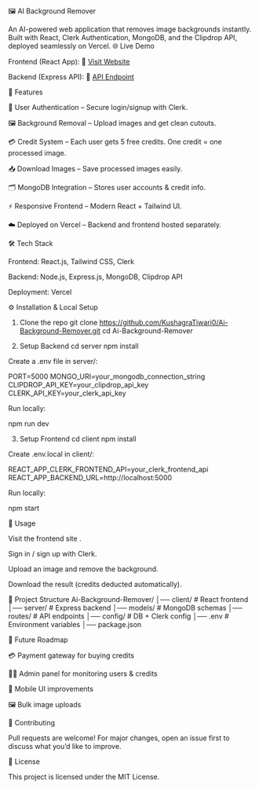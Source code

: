 🖼️ AI Background Remover

An AI-powered web application that removes image backgrounds instantly.
Built with React, Clerk Authentication, MongoDB, and the Clipdrop API, deployed seamlessly on Vercel.
🌐 Live Demo

Frontend (React App): 🔗 [Visit Website]([url](https://ai-background-remover-vzbe.vercel.app/))

Backend (Express API): 🔗 [API Endpoint]([url](https://ai-background-remover-mu.vercel.app/))

🚀 Features

🔑 User Authentication – Secure login/signup with Clerk.

🖼️ Background Removal – Upload images and get clean cutouts.

💳 Credit System – Each user gets 5 free credits. One credit = one processed image.

📥 Download Images – Save processed images easily.

🗂️ MongoDB Integration – Stores user accounts & credit info.

⚡ Responsive Frontend – Modern React + Tailwind UI.

☁️ Deployed on Vercel – Backend and frontend hosted separately.

🛠️ Tech Stack

Frontend: React.js, Tailwind CSS, Clerk

Backend: Node.js, Express.js, MongoDB, Clipdrop API

Deployment: Vercel

⚙️ Installation & Local Setup
1. Clone the repo
git clone https://github.com/KushagraTiwari0/Ai-Background-Remover.git
cd Ai-Background-Remover

2. Setup Backend
cd server
npm install


Create a .env file in server/:

PORT=5000
MONGO_URI=your_mongodb_connection_string
CLIPDROP_API_KEY=your_clipdrop_api_key
CLERK_API_KEY=your_clerk_api_key


Run locally:

npm run dev

3. Setup Frontend
cd client
npm install


Create .env.local in client/:

REACT_APP_CLERK_FRONTEND_API=your_clerk_frontend_api
REACT_APP_BACKEND_URL=http://localhost:5000


Run locally:

npm start

📸 Usage

Visit the frontend site
.

Sign in / sign up with Clerk.

Upload an image and remove the background.

Download the result (credits deducted automatically).

📂 Project Structure
Ai-Background-Remover/
│── client/        # React frontend
│── server/        # Express backend
│── models/        # MongoDB schemas
│── routes/        # API endpoints
│── config/        # DB + Clerk config
│── .env           # Environment variables
│── package.json

🔮 Future Roadmap

💳 Payment gateway for buying credits

👨‍💼 Admin panel for monitoring users & credits

📱 Mobile UI improvements

🖼️ Bulk image uploads

🤝 Contributing

Pull requests are welcome! For major changes, open an issue first to discuss what you’d like to improve.

📜 License

This project is licensed under the MIT License.
